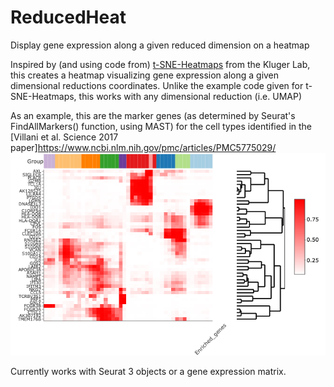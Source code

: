# ReducedHeat
Display gene expression along a given reduced dimension on a heatmap

Inspired by (and using code from) [t-SNE-Heatmaps](https://github.com/KlugerLab/t-SNE-Heatmaps) 
from the Kluger Lab, this creates a heatmap visualizing gene expression along a given dimensional 
reductions coordinates.  Unlike the example code given for t-SNE-Heatmaps, this works with any 
dimensional reduction (i.e. UMAP)

As an example, this are the marker genes (as determined by Seurat's FindAllMarkers() function, using MAST) 
for the cell types identified in the [Villani et al. Science 2017 paper]https://www.ncbi.nlm.nih.gov/pmc/articles/PMC5775029/
![Villani et.al. plot](https://github.com/milescsmith/ReducedHeat/blob/master/newplot.png)

Currently works with Seurat 3 objects or a gene expression matrix.
